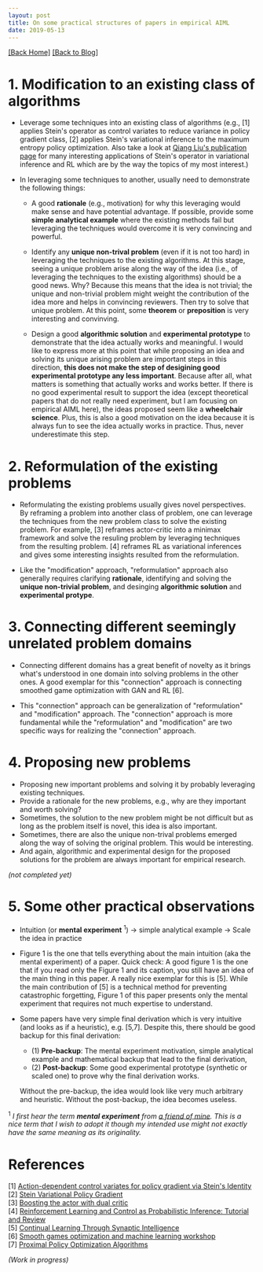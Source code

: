 ```yaml
---
layout: post 
title: On some practical structures of papers in empirical AIML 
date: 2019-05-13
---  
```

[[Back Home]](/)  [[Back to Blog]](/blogs/post) 



# 1. Modification to an existing class of algorithms    

* Leverage some techniques into an existing class of algorithms (e.g., [1] applies Stein's operator as control variates to reduce variance in policy gradient class, [2] applies Stein's variational inference to the maximum entropy policy optimization. Also take a look at [Qiang Liu's publication page](https://www.cs.utexas.edu/~lqiang/publication.html) for many interesting applications of Stein's operator in variational inference and RL which are by the way the topics of my most interest.)  

* In leveraging some techniques to another, usually need to demonstrate the following things:
    * A good **rationale** (e.g., motivation) for why this leveraging would make sense and have potential advantage. If possible, provide some **simple analytical example** where the existing methods fail but leveraging the techniques would overcome it is very convincing and powerful. 

    * Identify any **unique non-trival problem** (even if it is not too hard) in leveraging the techniques to the existing algorithms. At this stage, seeing a unique problem arise along the way of the idea (i.e., of leveraging the techniques to the existing algorithms) should be a good news. Why? Because this means that the idea is not trivial; the unique and non-trivial problem might weight the contribution of the idea more and helps in convincing reviewers. Then try to solve that unique problem. At this point, some **theorem** or **preposition** is very interesting and convinving.

    * Design a good **algorithmic solution** and **experimental prototype** to demonstrate that the idea actually works and meaningful. I would like to express more at this point that while proposing an idea and solving its unique arising problem are important steps in this direction, **this does not make the step of desigining good experimental prototype any less important**. Because after all, what matters is something that actually works and works better. If there is no good experimental result to support the idea (except theoretical papers that do not really need experiment, but I am focusing on empirical AIML here), the ideas proposed seem like a **wheelchair science**. Plus, this is also a good motivation on the idea because it is always fun to see the idea actually works in practice. Thus, never underestimate this step.  


# 2. Reformulation of the existing problems 

* Reformulating the existing problems usually gives novel perspectives. By reframing a problem into another class of problem, one can leverage the techniques from the new problem class to solve the existing problem. For example, [3] reframes actor-critic into a minimax framework and solve the resuling problem by leveraging techniques from the resulting problem. [4] reframes RL as variational inferences and gives some interesting insights resulted from the reformulation.  

* Like the "modification" approach, "reformulation" approach also generally requires clarifying **rationale**, identifying and solving the **unique non-trivial problem**, and desinging **algorithmic solution** and **experimental protype**.  

# 3. Connecting different seemingly unrelated problem domains  
* Connecting different domains has a great benefit of novelty as it brings what's understood in one domain into solving problems in the other ones. A good exemplar for this "connection" approach is connecting smoothed game optimization with GAN and RL [6]. 

* This "connection" approach can be generalization of "reformulation" and "modification" approach. The "connection" approach is more fundamental while the "reformulation" and "modification" are two specific ways for realizing the "connection" approach. 

# 4. Proposing new problems   

* Proposing new important problems and solving it by probably leveraging existing techniques.   
* Provide a rationale for the new problems, e.g., why are they important and worth solving? 
* Sometimes, the solution to the new problem might be not difficult but as long as the problem itself is novel, this idea is also important. 
* Sometimes, there are also the unique non-trival problems emerged along the way of solving the original problem. This would be interesting. 
* And again, algorithmic and experimental design for the proposed solutions for the problem are always important for empirical research. 

*(not completed yet)*

# 5. Some other practical observations  
* Intuition (or **mental experiment** <sup>1</sup>) $\rightarrow$ simple analytical example $\rightarrow$ Scale the idea in practice 
* Figure 1 is the one that tells everything about the main intuition (aka the mental experiment) of a paper. Quick check: A good figure 1 is the one that if you read only the Figure 1 and its caption, you still have an idea of the main thing in this paper.  A really nice exemplar for this is [5]. While the main contribution of [5] is a technical method for preventing catastrophic forgetting, Figure 1 of this paper presents only the mental experiment that requires not much expertise to understand.  
* Some papers have very simple final derivation which is very intuitive (and looks as if a heuristic), e.g. [5,7]. Despite this, there should be good backup for this final derivation: 
    * (1) **Pre-backup**: The mental experiment motivation, simple analytical example and mathematical backup that lead to the final derivation,   
    * (2) **Post-backup**: Some good experimental prototype (synthetic or scaled one) to prove why the final derivation works.   

    Without the pre-backup, the idea would look like very much arbitrary and heuristic. Without the post-backup, the idea becomes useless.

<sup>1</sup> *I first hear the term **mental experiment** from [a friend of mine]((https://arxiv.org/abs/1807.04015)). This is a nice term that I wish to adopt it though my intended use might not exactly have the same meaning as its originality.* 

# References 

[1] [Action-dependent control variates for policy gradient via Stein's Identity](https://arxiv.org/abs/1710.11198)  
[2] [Stein Variational Policy Gradient](https://arxiv.org/abs/1704.02399)  
[3] [Boosting the actor with dual critic](https://arxiv.org/abs/1712.10282)  
[4] [Reinforcement Learning and Control as Probabilistic Inference: Tutorial and Review](https://arxiv.org/abs/1805.00909)  
[5] [Continual Learning Through Synaptic Intelligence](https://arxiv.org/abs/1703.04200)  
[6] [Smooth games optimization and machine learning workshop](https://sgo-workshop.github.io/index_2018.html)  
[7] [Proximal Policy Optimization Algorithms](https://arxiv.org/pdf/1707.06347.pdf)


*(Work in progress)*